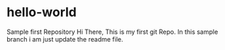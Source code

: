 # hello-world
Sample first Repository
Hi There,
This is my first git Repo.
In this sample branch i am just update the readme file.
